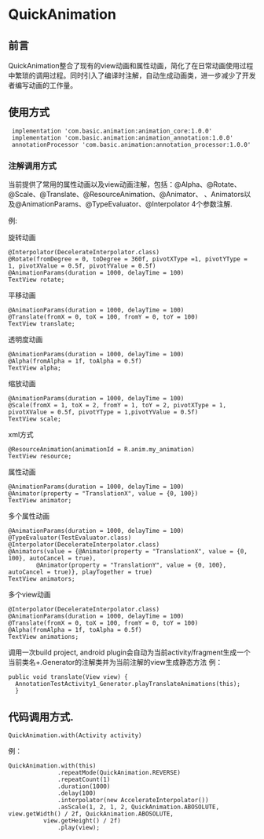 # QuickAnimation
## 前言
QuickAnimation整合了现有的view动画和属性动画，简化了在日常动画使用过程中繁琐的调用过程。同时引入了编译时注解，自动生成动画类，进一步减少了开发者编写动画的工作量。
## 使用方式
     implementation 'com.basic.animation:animation_core:1.0.0'
     implementation 'com.basic.animation:animation_annotation:1.0.0'
     annotationProcessor 'com.basic.animation:annotation_processor:1.0.0'

### 注解调用方式
当前提供了常用的属性动画以及view动画注解，包括：@Alpha、@Rotate、@Scale、@Translate、@ResourceAnimation、@Animator、
、Animators以及@AnimationParams、@TypeEvaluator、@Interpolator 4个参数注解.

例:

旋转动画

    @Interpolator(DecelerateInterpolator.class)  
    @Rotate(fromDegree = 0, toDegree = 360f, pivotXType =1, pivotYType = 1, pivotXValue = 0.5f, pivotYValue = 0.5f)         @AnimationParams(duration = 1000, delayTime = 100)  
    TextView rotate;

平移动画  

    @AnimationParams(duration = 1000, delayTime = 100)  
    @Translate(fromX = 0, toX = 100, fromY = 0, toY = 100)  
    TextView translate;

透明度动画  

    @AnimationParams(duration = 1000, delayTime = 100)  
    @Alpha(fromAlpha = 1f, toAlpha = 0.5f)
    TextView alpha;

缩放动画  

    @AnimationParams(duration = 1000, delayTime = 100)  
    @Scale(fromX = 1, toX = 2, fromY = 1, toY = 2, pivotXType = 1, pivotXValue = 0.5f, pivotYType = 1,pivotYValue = 0.5f)         TextView scale;

xml方式  

    @ResourceAnimation(animationId = R.anim.my_animation)  
    TextView resource;

属性动画  

    @AnimationParams(duration = 1000, delayTime = 100)  
    @Animator(property = "TranslationX", value = {0, 100})  
    TextView animator;

多个属性动画  

    @AnimationParams(duration = 1000, delayTime = 100)  
    @TypeEvaluator(TestEvaluator.class)  
    @Interpolator(DecelerateInterpolator.class)  
    @Animators(value = {@Animator(property = "TranslationX", value = {0, 100}, autoCancel = true),
            @Animator(property = "TranslationY", value = {0, 100}, autoCancel = true)}, playTogether = true)  
    TextView animators;

多个view动画  

    @Interpolator(DecelerateInterpolator.class)  
    @AnimationParams(duration = 1000, delayTime = 100)  
    @Translate(fromX = 0, toX = 100, fromY = 0, toY = 100)  
    @Alpha(fromAlpha = 1f, toAlpha = 0.5f)  
    TextView animations;

调用一次build  project, android plugin会自动为当前activity/fragment生成一个当前类名+.Generator的注解类并为当前注解的view生成静态方法 
例：  

    public void translate(View view) {  
      AnnotationTestActivity1_Generator.playTranslateAnimations(this);  
      }

## 代码调用方式.  
    QuickAnimation.with(Activity activity)  
例：  
    
    QuickAnimation.with(this)  
                  .repeatMode(QuickAnimation.REVERSE)  
                  .repeatCount(1)
                  .duration(1000)
                  .delay(100)
                  .interpolator(new AccelerateInterpolator())
                  .asScale(1, 2, 1, 2, QuickAnimation.ABOSOLUTE, view.getWidth() / 2f, QuickAnimation.ABOSOLUTE,
              view.getHeight() / 2f)
                  .play(view);               
